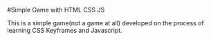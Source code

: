 #Simple Game with HTML CSS JS

This is a simple game(not a game at all) developed on the process of learning CSS Keyframes and Javascript.